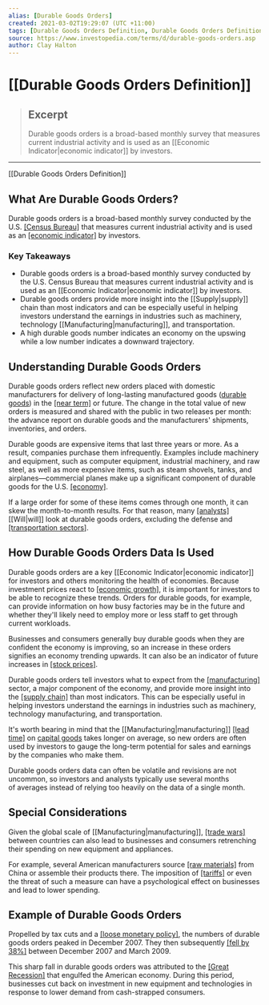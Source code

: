 ```yaml
---
alias: [Durable Goods Orders]
created: 2021-03-02T19:29:07 (UTC +11:00)
tags: [Durable Goods Orders Definition, Durable Goods Orders Definition]
source: https://www.investopedia.com/terms/d/durable-goods-orders.asp
author: Clay Halton
---
```


# [[Durable Goods Orders Definition]]

> ## Excerpt
> Durable goods orders is a broad-based monthly survey that measures current industrial activity and is used as an [[Economic Indicator|economic indicator]] by investors.

---

[[Durable Goods Orders Definition]]
## What Are Durable Goods Orders?

Durable goods orders is a broad-based monthly survey conducted by the U.S. [[Census Bureau]](https://www.investopedia.com/terms/b/bureauofcensus.asp) that measures current industrial activity and is used as an [[economic indicator]](https://www.investopedia.com/terms/e/economic_indicator.asp) by investors.

### Key Takeaways

-   Durable goods orders is a broad-based monthly survey conducted by the U.S. Census Bureau that measures current industrial activity and is used as an [[Economic Indicator|economic indicator]] by investors.
-   Durable goods orders provide more insight into the [[Supply|supply]] chain than most indicators and can be especially useful in helping investors understand the earnings in industries such as machinery, technology [[Manufacturing|manufacturing]], and transportation.
-   A high durable goods number indicates an economy on the upswing while a low number indicates a downward trajectory.

## Understanding Durable Goods Orders

Durable goods orders reflect new orders placed with domestic manufacturers for delivery of long-lasting manufactured goods ([durable goods](https://www.investopedia.com/terms/d/durables.asp)) in the [[near term]](https://www.investopedia.com/terms/n/nearterm.asp) or future. The change in the total value of new orders is measured and shared with the public in two releases per month: the advance report on durable goods and the manufacturers' shipments, inventories, and orders.

Durable goods are expensive items that last three years or more. As a result, companies purchase them infrequently. Examples include machinery and equipment, such as computer equipment, industrial machinery, and raw steel, as well as more expensive items, such as steam shovels, tanks, and airplanes—commercial planes make up a significant component of durable goods for the U.S. [[economy]](https://www.investopedia.com/terms/e/economy.asp). 

If a large order for some of these items comes through one month, it can skew the month-to-month results. For that reason, many [[analysts]](https://www.investopedia.com/terms/a/analyst.asp) [[Will|will]] look at durable goods orders, excluding the defense and [[transportation sectors]](https://www.investopedia.com/terms/t/transportation_sector.asp).

## How Durable Goods Orders Data Is Used

Durable goods orders are a key [[Economic Indicator|economic indicator]] for investors and others monitoring the health of economies. Because investment prices react to [[economic growth]](https://www.investopedia.com/terms/e/economicgrowth.asp), it is important for investors to be able to recognize these trends. Orders for durable goods, for example, can provide information on how busy factories may be in the future and whether they'll likely need to employ more or less staff to get through current workloads.

Businesses and consumers generally buy durable goods when they are confident the economy is improving, so an increase in these orders signifies an economy trending upwards. It can also be an indicator of future increases in [[stock prices]](https://www.investopedia.com/articles/[[Stocks|stocks]]/08/[[Stock|stock]]-prices-fool.asp). 

Durable goods orders tell investors what to expect from the [[manufacturing]](https://www.investopedia.com/terms/m/[[Manufacturing|manufacturing]].asp) sector, a major component of the economy, and provide more insight into the [[supply chain]](https://www.investopedia.com/terms/s/supplychain.asp) than most indicators. This can be especially useful in helping investors understand the earnings in industries such as machinery, technology manufacturing, and transportation.

It's worth bearing in mind that the [[Manufacturing|manufacturing]] [[lead time]](https://www.investopedia.com/terms/l/leadtime.asp) on [capital goods](https://www.investopedia.com/terms/c/capitalgoods.asp) takes longer on average, so new orders are often used by investors to gauge the long-term potential for sales and earnings by the companies who make them.

Durable goods orders data can often be volatile and revisions are not uncommon, so investors and analysts typically use several months of averages instead of relying too heavily on the data of a single month.

## Special Considerations

Given the global scale of [[Manufacturing|manufacturing]], [[trade wars]](https://www.investopedia.com/terms/t/trade-war.asp) between countries can also lead to businesses and consumers retrenching their spending on new equipment and appliances.

For example, several American manufacturers source [[raw materials]](https://www.investopedia.com/terms/r/rawmaterials.asp) from China or assemble their products there. The imposition of [[tariffs]](https://www.investopedia.com/terms/t/[[Tariff|tariff]].asp) or even the threat of such a measure can have a psychological effect on businesses and lead to lower spending.

## Example of Durable Goods Orders

Propelled by tax cuts and a [[loose monetary policy]](https://www.investopedia.com/terms/e/expansionary_policy.asp), the numbers of durable goods orders peaked in December 2007. They then subsequently [[fell by 38%]](https://fred.stlouisfed.org/series/DGORDER) between December 2007 and March 2009.

This sharp fall in durable goods orders was attributed to the [[Great Recession]](https://www.investopedia.com/terms/g/great-recession.asp) that engulfed the American economy. During this period, businesses cut back on investment in new equipment and technologies in response to lower demand from cash-strapped consumers.
